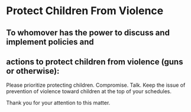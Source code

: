 # Protect Children From Violence

## To whomover has the power to discuss and implement policies and
## actions to protect children from violence (guns or otherwise):

Please prioritize protecting children. Compromise. Talk. Keep the
issue of prevention of violence toward children at the top of your
schedules.

Thank you for your attention to this matter.
